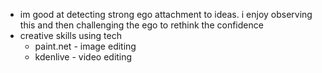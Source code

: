   * im good at detecting strong ego attachment to ideas. i enjoy observing this and then challenging the ego to rethink the confidence
  * creative skills using tech
    * paint.net - image editing
    * kdenlive - video editing